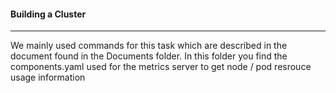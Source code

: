 #### Building a Cluster
----
We mainly used commands for this task which are described in the document found in the Documents folder. 
In this folder you find the components.yaml used for the metrics server to get node / pod resrouce usage information
